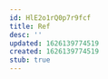 ```yaml
---
id: HlE2o1rQ0p7r9fcf
title: Ref
desc: ''
updated: 1626139774519
created: 1626139774519
stub: true
---
```


